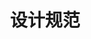 ---
title: 设计规范
layout: gamedoc
categoryName: design
level: root
topic: foundation
priority: 02-00
---